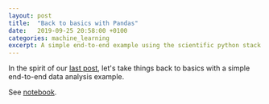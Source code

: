 ```yaml
---
layout: post
title:  "Back to basics with Pandas"
date:   2019-09-25 20:58:00 +0100
categories: machine_learning
excerpt: A simple end-to-end example using the scientific python stack.
---
```


In the spirit of our [last post], let's take things back to basics with a simple end-to-end data analysis example.

See [notebook].

[last post]: /machine_learning/2019/09/25/mastering-basics
[notebook]: https://nbviewer.jupyter.org/url/aslanides.io/colabs/2019-09-24-pandas-basics-iris.ipynb